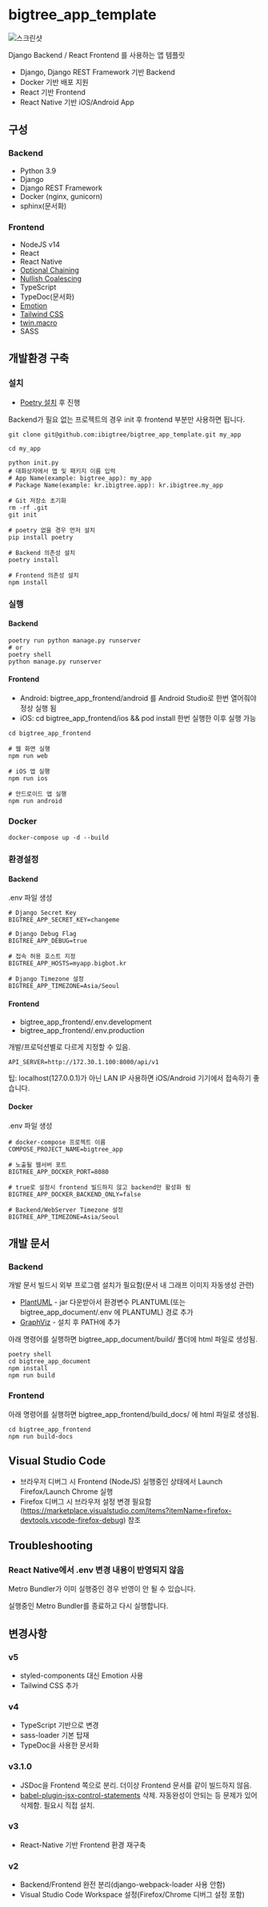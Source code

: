 bigtree_app_template
=======================

![스크린샷](bigtree_app_template.png)

Django Backend / React Frontend 를 사용하는 앱 템플릿

* Django, Django REST Framework 기반 Backend
* Docker 기반 배포 지원
* React 기반 Frontend
* React Native 기반 iOS/Android App


구성
-------

### Backend

* Python 3.9
* Django
* Django REST Framework
* Docker (nginx, gunicorn)
* sphinx(문서화)


### Frontend

* NodeJS v14
* React
* React Native
* [Optional Chaining](https://github.com/tc39/proposal-optional-chaining)
* [Nullish Coalescing](https://github.com/tc39/proposal-nullish-coalescing)
* TypeScript
* TypeDoc(문서화)
* [Emotion](https://emotion.sh/)
* [Tailwind CSS](https://tailwindcss.com/)
* [twin.macro](https://github.com/ben-rogerson/twin.macro)
* SASS



개발환경 구축
--------------

### 설치

* [Poetry 설치](https://python-poetry.org/docs/#installation) 후 진행

Backend가 필요 없는 프로젝트의 경우 init 후 frontend 부분만 사용하면 됩니다.

```
git clone git@github.com:ibigtree/bigtree_app_template.git my_app

cd my_app

python init.py
# 대화상자에서 앱 및 패키지 이름 입력
# App Name(example: bigtree_app): my_app
# Package Name(example: kr.ibigtree.app): kr.ibigtree.my_app

# Git 저장소 초기화
rm -rf .git
git init

# poetry 없을 경우 먼저 설치
pip install poetry

# Backend 의존성 설치
poetry install

# Frontend 의존성 설치
npm install
```

### 실행

#### Backend
```
poetry run python manage.py runserver
# or
poetry shell
python manage.py runserver
```

#### Frontend

* Android: bigtree_app_frontend/android 를 Android Studio로 한번 열어줘야 정상 실행 됨
* iOS: cd bigtree_app_frontend/ios && pod install 한번 실행한 이후 실행 가능


```
cd bigtree_app_frontend

# 웹 화면 실행
npm run web

# iOS 앱 실행
npm run ios

# 안드로이드 앱 실행
npm run android
```

### Docker

```
docker-compose up -d --build
```


### 환경설정

#### Backend

.env 파일 생성

```
# Django Secret Key
BIGTREE_APP_SECRET_KEY=changeme

# Django Debug Flag
BIGTREE_APP_DEBUG=true

# 접속 허용 호스트 지정
BIGTREE_APP_HOSTS=myapp.bigbot.kr

# Django Timezone 설정
BIGTREE_APP_TIMEZONE=Asia/Seoul
```

#### Frontend

* bigtree_app_frontend/.env.development
* bigtree_app_frontend/.env.production

개발/프로덕션별로 다르게 지정할 수 있음.

```
API_SERVER=http://172.30.1.100:8000/api/v1
```

팁: localhost(127.0.0.1)가 아닌 LAN IP 사용하면 iOS/Android 기기에서 접속하기 좋습니다.

#### Docker

.env 파일 생성

```
# docker-compose 프로젝트 이름
COMPOSE_PROJECT_NAME=bigtree_app

# 노출될 웹서버 포트
BIGTREE_APP_DOCKER_PORT=8080

# true로 설정시 frontend 빌드하지 않고 backend만 활성화 됨
BIGTREE_APP_DOCKER_BACKEND_ONLY=false

# Backend/WebServer Timezone 설정
BIGTREE_APP_TIMEZONE=Asia/Seoul
```



개발 문서
-------------

### Backend

개발 문서 빌드시 외부 프로그램 설치가 필요함(문서 내 그래프 이미지 자동생성 관련)

* [PlantUML](https://plantuml.com) - jar 다운받아서 환경변수 PLANTUML(또는 bigtree_app_document/.env 에 PLANTUML) 경로 추가
* [GraphViz](https://www.graphviz.org) - 설치 후 PATH에 추가

아래 명령어를 실행하면 bigtree_app_document/build/ 폴더에 html 파일로 생성됨.

```
poetry shell
cd bigtree_app_document
npm install
npm run build
```


### Frontend

아래 명령어를 실행하면 bigtree_app_frontend/build_docs/ 에 html 파일로 생성됨.

```
cd bigtree_app_frontend
npm run build-docs
```

Visual Studio Code
------------------

* 브라우저 디버그 시 Frontend (NodeJS) 실행중인 상태에서 Launch Firefox/Launch Chrome 실행
* Firefox 디버그 시 브라우저 설정 변경 필요함(https://marketplace.visualstudio.com/items?itemName=firefox-devtools.vscode-firefox-debug) 참조



Troubleshooting
-------------------

### React Native에서 .env 변경 내용이 반영되지 않음

Metro Bundler가 이미 실행중인 경우 반영이 안 될 수 있습니다.

실행중인 Metro Bundler를 종료하고 다시 실행합니다.


변경사항
----------

### v5
* styled-components 대신 Emotion 사용
* Tailwind CSS 추가

### v4
* TypeScript 기반으로 변경
* sass-loader 기본 탑재
* TypeDoc을 사용한 문서화


### v3.1.0

* JSDoc을 Frontend 쪽으로 분리. 더이상 Frontend 문서를 같이 빌드하지 않음.
* [babel-plugin-jsx-control-statements](https://www.npmjs.com/package/babel-plugin-jsx-control-statements) 삭제. 자동완성이 안되는 등 문제가 있어 삭제함. 필요시 직접 설치.


### v3

* React-Native 기반 Frontend 환경 재구축


### v2

* Backend/Frontend 완전 분리(django-webpack-loader 사용 안함)
* Visual Studio Code Workspace 설정(Firefox/Chrome 디버그 설정 포함)
